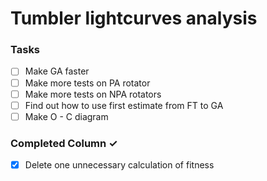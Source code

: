 # Tumbler lightcurves analysis

### Tasks
- [ ] Make GA faster
- [ ] Make more tests on PA rotator
- [ ] Make more tests on NPA rotators
- [ ] Find out how to use first estimate from FT to GA
- [ ] Make O - C diagram

### Completed Column ✓
- [x] Delete one unnecessary calculation of fitness
